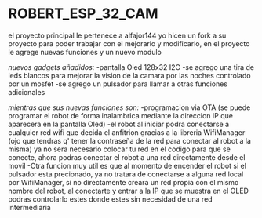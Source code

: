 # ROBERT_ESP_32_CAM

el proyecto principal le pertenece a alfajor144 yo hicen un fork a su proyecto para poder trabajar con el mejorarlo y modificarlo, en el proyecto le agrege nuevas
funciones y un nuevo modulo

*nuevos gadgets añadidos:*
-pantalla Oled 128x32 I2C
-se agrego una tira de leds blancos para mejorar la vision de la camara por las noches controlado por un mosfet
-se agrego un pulsador para llamar a otras funciones adicionales

*mientras que sus nuevas funciones son:*
-programacion via OTA (se puede programar el robot de forma inalambrica mediante la direccion IP que aparecera en la pantalla Oled)
-el robot al iniciar podra conectarse a cualquier red wifi que decida el anfitrion gracias a la libreria WifiManager (ojo que tendras q' tener la contraseña de
 la red para conectar al robot a la misma) ya no sera necesario colocar tu red en el codigo para que se conecte, ahora podras conectar el robot a una red directamente
 desde el movil
-Otra funcion muy util es que al momento de encender el robot si el pulsador esta precionado, ya no tratara de conectarse a alguna red local por WifiManager, si
 no directamente creara un red propia con el mismo nombre del robot, al conectarte y entrar a la IP que se muestra en el OLED podras controlarlo estes donde estes sin
 necesidad de una red intermediaria
